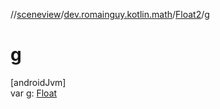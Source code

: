 //[sceneview](../../../index.md)/[dev.romainguy.kotlin.math](../index.md)/[Float2](index.md)/[g](g.md)

# g

[androidJvm]\
var [g](g.md): [Float](https://kotlinlang.org/api/latest/jvm/stdlib/kotlin/-float/index.html)
